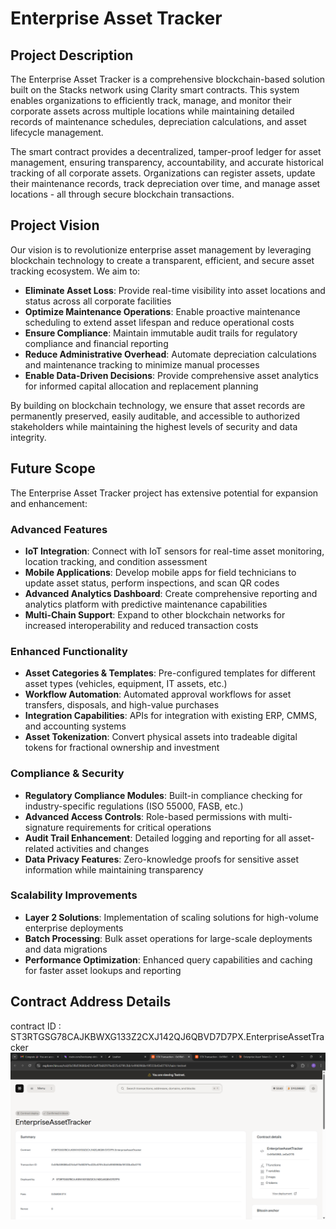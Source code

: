 # Enterprise Asset Tracker

## Project Description

The Enterprise Asset Tracker is a comprehensive blockchain-based solution built on the Stacks network using Clarity smart contracts. This system enables organizations to efficiently track, manage, and monitor their corporate assets across multiple locations while maintaining detailed records of maintenance schedules, depreciation calculations, and asset lifecycle management.

The smart contract provides a decentralized, tamper-proof ledger for asset management, ensuring transparency, accountability, and accurate historical tracking of all corporate assets. Organizations can register assets, update their maintenance records, track depreciation over time, and manage asset locations - all through secure blockchain transactions.

## Project Vision

Our vision is to revolutionize enterprise asset management by leveraging blockchain technology to create a transparent, efficient, and secure asset tracking ecosystem. We aim to:

- **Eliminate Asset Loss**: Provide real-time visibility into asset locations and status across all corporate facilities
- **Optimize Maintenance Operations**: Enable proactive maintenance scheduling to extend asset lifespan and reduce operational costs  
- **Ensure Compliance**: Maintain immutable audit trails for regulatory compliance and financial reporting
- **Reduce Administrative Overhead**: Automate depreciation calculations and maintenance tracking to minimize manual processes
- **Enable Data-Driven Decisions**: Provide comprehensive asset analytics for informed capital allocation and replacement planning

By building on blockchain technology, we ensure that asset records are permanently preserved, easily auditable, and accessible to authorized stakeholders while maintaining the highest levels of security and data integrity.

## Future Scope

The Enterprise Asset Tracker project has extensive potential for expansion and enhancement:

### Advanced Features
- **IoT Integration**: Connect with IoT sensors for real-time asset monitoring, location tracking, and condition assessment
- **Mobile Applications**: Develop mobile apps for field technicians to update asset status, perform inspections, and scan QR codes
- **Advanced Analytics Dashboard**: Create comprehensive reporting and analytics platform with predictive maintenance capabilities
- **Multi-Chain Support**: Expand to other blockchain networks for increased interoperability and reduced transaction costs

### Enhanced Functionality  
- **Asset Categories & Templates**: Pre-configured templates for different asset types (vehicles, equipment, IT assets, etc.)
- **Workflow Automation**: Automated approval workflows for asset transfers, disposals, and high-value purchases
- **Integration Capabilities**: APIs for integration with existing ERP, CMMS, and accounting systems
- **Asset Tokenization**: Convert physical assets into tradeable digital tokens for fractional ownership and investment

### Compliance & Security
- **Regulatory Compliance Modules**: Built-in compliance checking for industry-specific regulations (ISO 55000, FASB, etc.)
- **Advanced Access Controls**: Role-based permissions with multi-signature requirements for critical operations  
- **Audit Trail Enhancement**: Detailed logging and reporting for all asset-related activities and changes
- **Data Privacy Features**: Zero-knowledge proofs for sensitive asset information while maintaining transparency

### Scalability Improvements
- **Layer 2 Solutions**: Implementation of scaling solutions for high-volume enterprise deployments
- **Batch Processing**: Bulk asset operations for large-scale deployments and data migrations
- **Performance Optimization**: Enhanced query capabilities and caching for faster asset lookups and reporting

## Contract Address Details

contract ID : ST3RTGSG78CAJKBWXG133Z2CXJ142QJ6QBVD7D7PX.EnterpriseAssetTracker
![alt text](image.png)

